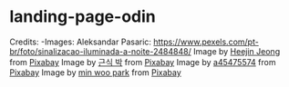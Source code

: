 # landing-page-odin

Credits:
    -Images: 
        Aleksandar Pasaric: https://www.pexels.com/pt-br/foto/sinalizacao-iluminada-a-noite-2484848/
        Image by <a href="https://pixabay.com/users/fun_loving_cindy-4982079/?utm_source=link-attribution&amp;utm_medium=referral&amp;utm_campaign=image&amp;utm_content=3380192">Heejin Jeong</a> from <a href="https://pixabay.com/?utm_source=link-attribution&amp;utm_medium=referral&amp;utm_campaign=image&amp;utm_content=3380192">Pixabay</a>
        Image by <a href="https://pixabay.com/users/coffeenwaffle-2040277/?utm_source=link-attribution&amp;utm_medium=referral&amp;utm_campaign=image&amp;utm_content=1194159">근식 박</a> from <a href="https://pixabay.com/?utm_source=link-attribution&amp;utm_medium=referral&amp;utm_campaign=image&amp;utm_content=1194159">Pixabay</a>
        Image by <a href="https://pixabay.com/users/a45475574-15776348/?utm_source=link-attribution&amp;utm_medium=referral&amp;utm_campaign=image&amp;utm_content=7106213">a45475574</a> from <a href="https://pixabay.com/?utm_source=link-attribution&amp;utm_medium=referral&amp;utm_campaign=image&amp;utm_content=7106213">Pixabay</a>
        Image by <a href="https://pixabay.com/users/8minwoo-4749541/?utm_source=link-attribution&amp;utm_medium=referral&amp;utm_campaign=image&amp;utm_content=2162772">min woo park</a> from <a href="https://pixabay.com/?utm_source=link-attribution&amp;utm_medium=referral&amp;utm_campaign=image&amp;utm_content=2162772">Pixabay</a>

